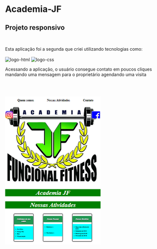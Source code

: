  <h1>Academia-JF</h1>
 <h2>Projeto responsivo</h2>
 <br>
 <p>Esta aplicação foi a segunda que criei utilizando tecnologias como:
 <br><br>
 
 <img src="https://img.shields.io/badge/HTML5-E34F26?style=for-the-badge&logo=html5&logoColor=white" alt="logo-html">
 
 <img src="https://img.shields.io/badge/CSS3-1572B6?style=for-the-badge&logo=css3&logoColor=white" alt="logo-css">
 
 <p>Acessando a aplicação, o usuário consegue contato em poucos cliques mandando uma mensagem para o proprietário agendando uma visita</p>
 
 <br><br>
 
 
 <img src="https://github.com/marcosvinicius1990/Academia-JF/blob/master/print%20jf.png?raw=true" />
